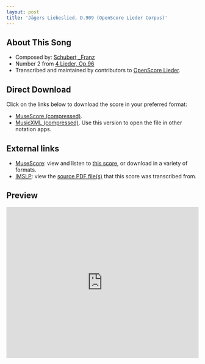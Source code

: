 ```yaml
---
layout: post
title: 'Jägers Liebeslied, D.909 (OpenScore Lieder Corpus)'
---
```


## About This Song

- Composed by: [Schubert,_Franz](https://fourscoreandmore.org/openscore/lieder/Schubert,_Franz)
- Number 2 from [4 Lieder, Op.96](https://fourscoreandmore.org/openscore/lieder/Schubert,_Franz/4_Lieder,_Op.96)
- Transcribed and maintained by contributors to [OpenScore Lieder].

[OpenScore Lieder]: https://musescore.com/openscore-lieder-corpus

## Direct Download

Click on the links below to download the score in your preferred format:
- [MuseScore (compressed)](https://github.com/openscore/lieder/blob/main/scores/Schubert,_Franz/4_Lieder,_Op.96/2_Jägers_Liebeslied,_D.909/lc6486395.mscz?raw=true).
- [MusicXML (compressed)](https://github.com/openscore/lieder/blob/main/scores/Schubert,_Franz/4_Lieder,_Op.96/2_Jägers_Liebeslied,_D.909/lc6486395.mxl?raw=true). Use this version to open the file in other notation apps.

## External links

- [MuseScore]: view and listen to [this score][MuseScore], or download in a variety of formats.
- [IMSLP]: view the [source PDF file(s)][IMSLP] that this score was transcribed from.

[MuseScore]: https://musescore.com/score/6486395
[IMSLP]: https://imslp.org/wiki/Special:ReverseLookup/12778

## Preview

<iframe width="100%" height="394" src="https://musescore.com/openscore-lieder-corpus/scores/6486395/embed" frameborder="0" allowfullscreen allow="autoplay; fullscreen"></iframe>
